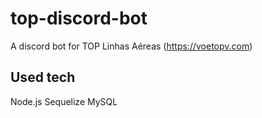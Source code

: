 # top-discord-bot
A discord bot for TOP Linhas Aéreas (https://voetopv.com)
## Used tech
Node.js
Sequelize
MySQL
